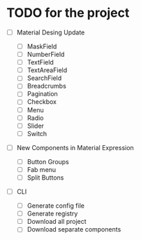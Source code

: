 # TODO for the project

- [ ] Material Desing Update

  - [ ] MaskField
  - [ ] NumberField
  - [ ] TextField
  - [ ] TextAreaField
  - [ ] SearchField
  - [ ] Breadcrumbs
  - [ ] Pagination
  - [ ] Checkbox
  - [ ] Menu
  - [ ] Radio
  - [ ] Slider
  - [ ] Switch

- [ ] New Components in Material Expression

  - [ ] Button Groups
  - [ ] Fab menu
  - [ ] Split Buttons

- [ ] CLI
  - [ ] Generate config file
  - [ ] Generate registry
  - [ ] Download all project
  - [ ] Download separate components
